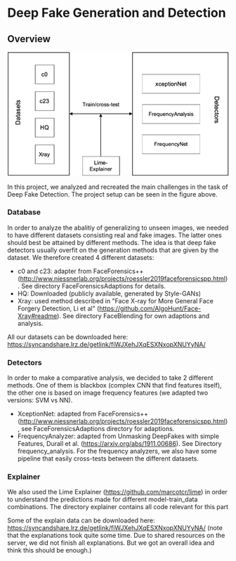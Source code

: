 # Deep Fake Generation and Detection
## Overview
![Semantic description of image](overview_project.png)

In this project, we analyzed and recreated the main challenges in the task of Deep Fake Detection. The project setup can be seen in the figure above.

### Database
In order to analyze the abalitiy of generalizing to unseen images, we needed to have different datasets consisting real and fake images. The latter ones should best be attained by different methods. The idea is that deep fake detectors usually overfit on the generation methods that are given by the dataset. We therefore created 4 different datasets:
- c0 and c23: adapter from FaceForensics++ (http://www.niessnerlab.org/projects/roessler2019faceforensicspp.html). See directory FaceForensicsAdaptions for details.
- HQ: Downloaded (publicly available, generated by Style-GANs)
- Xray: used method described in "Face X-ray for More General Face Forgery Detection, Li et al" (https://github.com/AlgoHunt/Face-Xray#readme). See directory FaceBlending for own adaptions and analysis.

All our datasets can be downloaded here: https://syncandshare.lrz.de/getlink/fiWJXehJXqESXNxopXNUYyNA/


### Detectors
In order to make a comparative analysis, we decided to take 2 different methods. One of them is blackbox (complex CNN that find features itself), the other one is based on image frequency features (we adapted two versions: SVM vs NN).
- XceptionNet: adapted from FaceForensics++ (http://www.niessnerlab.org/projects/roessler2019faceforensicspp.html), see FaceForensicsAdaptions directory for adaptions.
- FrequencyAnalyzer: adapted from Unmasking DeepFakes with simple Features, Durall et al. (https://arxiv.org/abs/1911.00686). See Directory frequency_analysis. For the frequency analyzers, we also have some pipeline that easily cross-tests between the different datasets.

### Explainer
We also used the Lime Explainer (https://github.com/marcotcr/lime) in order to understand the predictions made for different model-train_data combinations. The directory explainer contains all code relevant for this part

Some of the explain data can be downloaded here: https://syncandshare.lrz.de/getlink/fiWJXehJXqESXNxopXNUYyNA/
(note that the explanations took quite some time. Due to shared resources on the server, we did not finish all explanations. But we got an overall idea and think this should be enough.)
